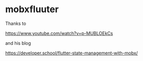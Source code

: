 # mobxfluuter

Thanks to 

https://www.youtube.com/watch?v=p-MUBLOEkCs

and his blog

https://developer.school/flutter-state-management-with-mobx/
